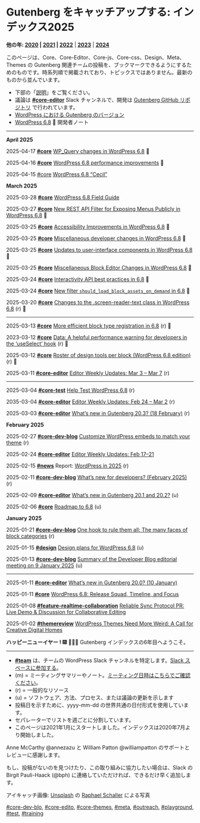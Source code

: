 <!--
# Keeping up with Gutenberg: Index 2025
-->

# Gutenberg をキャッチアップする: インデックス2025

<!--
**Other years: **[2020](https://make.wordpress.org/core/handbook/references/keeping-up-with-gutenberg-index/keeping-up-with-gutenberg-index-2020/) | [2021](https://make.wordpress.org/core/handbook/references/keeping-up-with-gutenberg-index/keeping-up-with-gutenberg-index-2021/)** | **[2022](https://make.wordpress.org/core/handbook/references/keeping-up-with-gutenberg-index/keeping-up-with-gutenberg-index-2022/)**** | **[2023](https://make.wordpress.org/core/handbook/references/keeping-up-with-gutenberg-index/gutenberg-index-2023)** | [**2024**](https://make.wordpress.org/core/handbook/references/keeping-up-with-gutenberg-index/gutenberg-index-2024/)
-->

**他の年: **[2020](https://ja.wordpress.org/team/handbook/core/references/keeping-up-with-gutenberg-index/keeping-up-with-gutenberg-index-2020/) | [2021](https://ja.wordpress.org/team/handbook/core/references/keeping-up-with-gutenberg-index/keeping-up-with-gutenberg-index-2021/)** | **[2022](https://ja.wordpress.org/team/handbook/core/references/keeping-up-with-gutenberg-index/keeping-up-with-gutenberg-index-2022/)**** | **[2023](https://ja.wordpress.org/team/handbook/core/references/keeping-up-with-gutenberg-index/gutenberg-index-2023/)** | [**2024**](https://ja.wordpress.org/team/handbook/core/references/keeping-up-with-gutenberg-index/gutenberg-index-2024/)

<!--
This page is the one place you can bookmark for Gutenberg\-related team posts of Core, Core-Editor, Core-js, Core-css, Design, Meta, and Themes, and other teams, when relevant. It’s a chronological listing, not topical. Latest on top.
-->

このページは、Core、Core-Editor、Core-js、Core-css、Design、Meta、Themes の Gutenberg 関連チームの投稿を、ブックマークできるようにするためのものです。時系列順で掲載されており、トピックスではありません。最新のものから並んでいます。

<!--
*   See *[Explanations](https://make.wordpress.org/core/wp-admin/post.php?post=101683&action=edit#explanations)* on the bottom.
*   Discussions are in the **[#core-editor](https://make.wordpress.org/core/tag/core-editor/)** Slack channel and development happens in the [Gutenberg GitHub repository](https://github.com/WordPress/gutenberg/issues)
*   Gutenberg [Versions in WordPress](https://developer.wordpress.org/block-editor/contributors/versions-in-wordpress/) Core

[WordPress 6.8](https://make.wordpress.org/core/6-8/) 📘 Dev notes
-->

-   下部の「[説明](#%e8%aa%ac%e6%98%8e)」をご覧ください。
-   議論は **[#core-editor](https://make.wordpress.org/core/tag/core-editor/)** Slack チャンネルで、開発は [Gutenberg GitHub リポジトリ](https://github.com/WordPress/gutenberg/issues) で行われています。
-   [WordPress における Gutenberg のバージョン](https://developer.wordpress.org/block-editor/contributors/versions-in-wordpress/)
-   [WordPress 6.8](https://make.wordpress.org/core/6-8/) 📘 開発者ノート

* * *

<!--
January

[January](#january)

[March](#mar)
-->

**April 2025**

2025-04-17 **[#core](https://make.wordpress.org/core/tag/core/)** [WP\_Query changes in WordPress 6.8](https://make.wordpress.org/core/2025/04/17/wp_query-changes-in-wordpress-6-8/) 📘

2025-04-16 **[#core](https://make.wordpress.org/core/tag/core/)** [WordPress 6.8 performance improvements](https://make.wordpress.org/core/2025/04/16/wordpress-6-8-performance-improvements/) 📘

2025-04-15 [#core](https://make.wordpress.org/core/tag/core/) [WordPress 6.8 “Cecil”](https://wordpress.org/news/2025/04/cecil/)

**March 2025**

2025-03-28 **[#core](https://make.wordpress.org/core/tag/core/)** [WordPress 6.8 Field Guide](https://make.wordpress.org/core/2025/03/28/wordpress-6-8-field-guide/)

2025-03-27 **[#core](https://make.wordpress.org/core/tag/core/)** [New REST API Filter for Exposing Menus Publicly in WordPress 6.8](https://make.wordpress.org/core/2025/03/27/new-rest-api-filter-for-exposing-menus-publicly-in-wordpress-6-8/) 📘

2025-03-25 **[#core](https://make.wordpress.org/core/tag/core/)** [Accessibility Improvements in WordPress 6.8](https://make.wordpress.org/core/2025/03/25/accessibility-improvements-in-wordpress-6-8/) 📘

2025-03-25 **[#core](https://make.wordpress.org/core/tag/core/)** [Miscellaneous developer changes in WordPress 6.8](https://make.wordpress.org/core/2025/03/25/miscellaneous-developer-changes-in-wordpress-6-8/) 📘

2025-03-25 **[#core](https://make.wordpress.org/core/tag/core/)** [Updates to user-interface components in WordPress 6.8](https://make.wordpress.org/core/2025/03/25/updates-to-user-interface-components-in-wordpress-6-8/) 📘

2025-03-25 **[#core](https://make.wordpress.org/core/tag/core/)** [Miscellaneous Block Editor Changes in WordPress 6.8](https://make.wordpress.org/core/2025/03/25/miscellaneous-block-editor-changes-in-wordpress-6-8/) 📘

2025-03-24 **[#core](https://make.wordpress.org/core/tag/core/)** [Interactivity API best practices in 6.8](https://make.wordpress.org/core/2025/03/24/interactivity-api-best-practices-in-6-8/) 📘

2025-03-24 **[#core](https://make.wordpress.org/core/tag/core/)** [New filter `should_load_block_assets_on_demand` in 6.8](https://make.wordpress.org/core/2025/03/24/new-filter-should_load_block_assets_on_demand-in-6-8/) 📘

2025-03-20 **[#core](https://make.wordpress.org/core/tag/core/)** [Changes to the .screen-reader-text class in WordPress 6.8](https://make.wordpress.org/core/2025/03/20/changes-to-the-screen-reader-text-class-in-wordpress-6-8/) (r) 📘

* * *

2025-03-13 **[#core](https://make.wordpress.org/core/tag/core/)** [More efficient block type registration in 6.8](https://make.wordpress.org/core/2025/03/13/more-efficient-block-type-registration-in-6-8/) (r) 📘

2023-03-12 **[#core](https://make.wordpress.org/core/tag/core/)** [Data: A helpful performance warning for developers in the ‘useSelect’ hook](https://make.wordpress.org/core/2025/03/12/data-a-helpful-performance-warning-for-developers-in-the-useselect-hook/) (r) 📘

2025-03-12 **[#core](https://make.wordpress.org/core/tag/core/)** [Roster of design tools per block (WordPress 6.8 edition)](https://make.wordpress.org/core/2025/03/12/roster-of-design-tools-per-block-wordpress-6-8-edition/) (r) 📘

2025-03-11 **[#core-editor](https://make.wordpress.org/core/tag/core-editor/)** [Editor Weekly Updates: Mar 3 – Mar 7](https://make.wordpress.org/core/2025/03/11/editor-weekly-update-feb-24-mar-2-2/) (r)

* * *

2025-03-04 **[#core-test](https://make.wordpress.org/core/tag/core-test/)** [Help Test WordPress 6.8](https://make.wordpress.org/test/2025/03/04/help-test-wordpress-6-8/) (r)

2035-03-04 **[#core-editor](https://make.wordpress.org/core/tag/core-editor/)** [Editor Weekly Updates: Feb 24 – Mar 2](https://make.wordpress.org/core/2025/03/04/editor-weekly-update-feb-24-mar-2/) (r)

2025-03-03 **[#core-editor](https://make.wordpress.org/core/tag/core-editor/)** [What’s new in Gutenberg 20.3? (18 February)](https://make.wordpress.org/core/2025/03/03/whats-new-in-gutenberg-20-3-18-february/) (r)

**February 2025**

2025-02-27 **[#core-dev-blog](https://make.wordpress.org/core/tag/core-dev-blog/)** [Customize WordPress embeds to match your theme](https://developer.wordpress.org/news/2025/02/customize-wordpress-embeds-to-match-your-theme/) (r)

2025-02-24 **[#core-editor](https://make.wordpress.org/core/tag/core-editor/)** [Editor Weekly Updates: Feb 17–21](https://make.wordpress.org/core/2025/02/24/editor-weekly-update-feb-17-21/)

2025-02-15 **[#news](https://make.wordpress.org/core/tag/news/)** Report: [WordPress in 2025](https://wordpress.org/news/2025/02/wordpress-in-2025-report/) (r)

2025-02-11 **[#core-dev-blog](https://make.wordpress.org/core/tag/core-dev-blog/)** [What’s new for developers? (February 2025)](https://developer.wordpress.org/news/2025/02/whats-new-for-developers-february-2025/) (r)

2025-02-09 **[#core-editor](https://make.wordpress.org/core/tag/core-editor/)** [What’s new in Gutenberg 20.1 and 20.2?](https://make.wordpress.org/core/2025/02/08/whats-new-in-gutenberg-20-1-and-20-2/) (u)

2025-02-06 **[#core](https://make.wordpress.org/core/tag/core/)** [Roadmap to 6.8](https://make.wordpress.org/core/2025/02/06/roadmap-to-6-8/) (u)

**January 2025**

2025-01-21 **[#core-dev-blog](https://make.wordpress.org/core/tag/core-dev-blog/)** [One hook to rule them all: The many faces of block categories](https://developer.wordpress.org/news/2025/01/one-hook-to-rule-them-all-the-many-faces-of-block-categories/) (r)

2025-01-15 **[#design](https://make.wordpress.org/core/tag/design/)** [Design plans for WordPress 6.8](https://make.wordpress.org/design/2025/01/15/design-plans-for-wordpress-6-8/) (u)

2025-01-13 **[#core-dev-blog](https://make.wordpress.org/core/tag/core-dev-blog/)** [Summary of the Developer Blog editorial meeting on 9 January 2025](https://make.wordpress.org/core/2025/01/13/developer-blog-editorial-meeting-summary-january-9-2025/) (u)

* * *

2025-01-11 **[#core-editor](https://make.wordpress.org/core/tag/core-editor/)** [What’s new in Gutenberg 20.0? (10 January)](https://make.wordpress.org/core/2025/01/11/whats-new-in-gutenberg-20-0-10-january/)

2025-01-11 **[#core](https://make.wordpress.org/core/tag/core/)** [WordPress 6.8: Release Squad, Timeline, and Focus](https://make.wordpress.org/core/2025/01/11/wordpress-6-8-release-squad-timeline-and-focus/)

2025-01-08 **[#feature-realtime-collaboration](https://make.wordpress.org/core/tag/feature-realtime-collaboration/)** [Reliable Sync Protocol PR: Live Demo & Discussion for Collaborative Editing](https://make.wordpress.org/core/2025/01/07/reliable-sync-protocol-pr-live-demo-discussion-for-collaborative-editing/)

2025-01-02 **[#themereview](https://make.wordpress.org/core/tag/themereview/)** [WordPress Themes Need More Weird: A Call for Creative Digital Homes](https://wordpress.org/news/2025/01/wordpress-themes-need-more-weird-a-call-for-creative-digital-homes/)  

<!--
**Happy New Year!** 🎆 🙌 🎉🥂 *Welcome to the 6th year of the Gutenberg Index.*
-->

**ハッピーニューイヤー !** 🎆 🙌🎉🥂 Gutenberg インデックスの6年目へようこそ。

* * *

<!--
*   **[#team](https://make.wordpress.org/core/tag/team/)** identifies a team’s WordPress Slack channel. [Join the Slack space](https://chat.wordpress.org/).
*   (m) = Meeting Summaries/Notes, [check here for meeting days and times](http://make.wordpresss.org/meetings)
*   (r) = general resource
*   (u) = indicates an update to software, methods, processes, or discussions
*   We use universal date format in yyyy-mm-dd to indicate publication date.
*   Separators divide the list by weeks
*   *This page started in January 2021. The index started in July 2020*
-->

*   **[#team](https://make.wordpress.org/core/tag/team/)** は、チームの WordPress Slack チャンネルを特定します。[Slack スペースに参加する](https://chat.wordpress.org/)。
*   (m) = ミーティングサマリーやノート。[ミーティング日時はこちらでご確認ください](http://make.wordpresss.org/meetings)。
*   (r) = 一般的なリソース
*   (u) = ソフトウェア、方法、プロセス、または議論の更新を示します
*   投稿日を示すために、yyyy-mm-dd の世界共通の日付形式を使用しています。
*   セパレーターでリストを週ごとに分割しています。
*   このページは2021年1月にスタートしました。インデックスは2020年7月より開始しました。

<!--
Big thanks to Anne McCarthy @annezazu and William Patton @williampatton for support and review.
-->

Anne McCarthy @annezazu と William Patton @williampatton のサポートとレビューに感謝します。

<!--
If you find a post missing, or you would like to help with this effort, ping Birgit Pauli-Haack (@bph) on Slack with the link, and she will add it as soon as possible.
-->

もし、投稿がないのを見つけたり、この取り組みに協力したい場合は、Slack の Birgit Pauli-Haack (@bph) に連絡していただければ、できるだけ早く追加します。

<!--
Featured Image: Photo by [Raphael Schaller](https://unsplash.com/@raphaelphotoch?utm_source=unsplash&utm_medium=referral&utm_content=creditCopyText) on [Unsplash](https://unsplash.com/s/photos/block-type?utm_source=unsplash&utm_medium=referral&utm_content=creditCopyText)
-->

アイキャッチ画像: [Unsplash](https://unsplash.com/s/photos/block-type?utm_source=unsplash&utm_medium=referral&utm_content=creditCopyText) の [Raphael Schaller](https://unsplash.com/@raphaelphotoch?utm_source=unsplash&utm_medium=referral&utm_content=creditCopyText) による写真

[#core-dev-blo](https://make.wordpress.org/core/tag/core-dev-blo/), [#core-edito](https://make.wordpress.org/core/tag/core-edito/), [#core-themes](https://make.wordpress.org/core/tag/core-themes/), [#meta](https://make.wordpress.org/core/tag/meta/), [#outreach](https://make.wordpress.org/core/tag/outreach/), [#playground](https://make.wordpress.org/core/tag/playground/), [#test](https://make.wordpress.org/core/tag/test/), [#training](https://make.wordpress.org/core/tag/training/)
